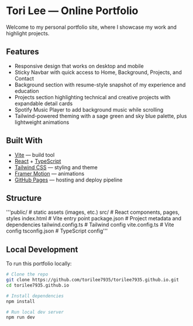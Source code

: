 # Tori Lee — Online Portfolio

Welcome to my personal portfolio site, where I showcase my work and highlight projects.

## Features
- Responsive design that works on desktop and mobile
- Sticky Navbar with quick access to Home, Background, Projects, and Contact
- Background section with resume-style snapshot of my experience and education
- Projects section highlighting technical and creative projects with expandable detail cards
- Spotify Music Player to add background music while scrolling
- Tailwind-powered theming with a sage green and sky blue palette, plus lightweight animations

## Built With
- [Vite](https://vitejs.dev/) — build tool
- [React](https://react.dev/) + [TypeScript](https://www.typescriptlang.org/)
- [Tailwind CSS](https://tailwindcss.com/) — styling and theme
- [Framer Motion](https://www.framer.com/motion/) — animations
- [GitHub Pages](https://pages.github.com/) — hosting and deploy pipeline

## Structure
'''public/ # static assets (images, etc.)
src/ # React components, pages, styles
index.html # Vite entry point
package.json # Project metadata and dependencies
tailwind.config.ts # Tailwind config
vite.config.ts # Vite config
tsconfig.json # TypeScript config'''

## Local Development
To run this portfolio locally:

```bash
# Clone the repo
git clone https://github.com/torilee7935/torilee7935.github.io.git
cd torilee7935.github.io

# Install dependencies
npm install

# Run local dev server
npm run dev
